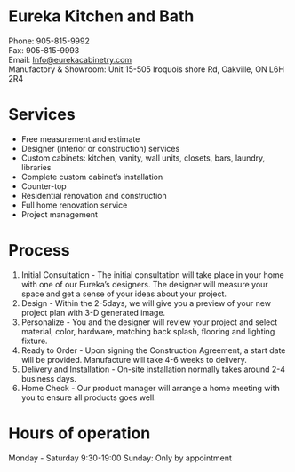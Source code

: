 # Eureka Kitchen and Bath
Phone: 905-815-9992  
Fax: 905-815-9993  
Email: Info@eurekacabinetry.com  
Manufactory & Showroom: Unit 15-505 Iroquois shore Rd, Oakville, ON L6H 2R4

# Services
- Free measurement and estimate
- Designer (interior or construction) services
- Custom cabinets: kitchen, vanity, wall units, closets, bars, laundry, libraries
- Complete custom cabinet’s installation
- Counter-top 
- Residential renovation and construction
- Full home renovation service
- Project management

# Process

1. Initial Consultation - The initial consultation will take place in your home with one of our Eureka’s designers. The designer will measure your space and get a sense of your ideas about your project.  
2. Design - Within the 2-5days, we will give you a preview of your new project plan with 3-D generated image.  
3. Personalize - You and the designer will review your project and select material, color, hardware, matching back splash, flooring and lighting fixture.   
4. Ready to Order - Upon signing the Construction Agreement, a start date will be provided. Manufacture will take 4-6 weeks to delivery.   
5. Delivery and Installation - On-site installation normally takes around 2-4 business days.  
6. Home Check - Our product manager will arrange a home meeting with you to ensure all products goes well.   

# Hours of operation
Monday - Saturday 9:30-19:00
Sunday: Only by appointment 
